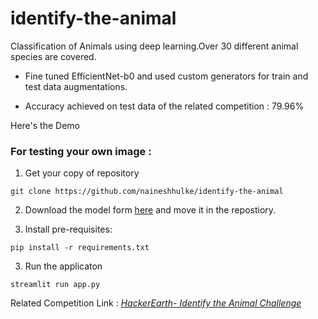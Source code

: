 # identify-the-animal

Classification of Animals using deep learning.Over 30 different animal species are covered.

- Fine tuned EfficientNet-b0 and used custom generators for train and test data augmentations.

- Accuracy achieved on test data of the related competition  : 79.96%


Here's the Demo

### For testing your own image :

1. Get your copy of repository
```
git clone https://github.com/naineshhulke/identify-the-animal
```
2. Download the model form [here](https://drive.google.com/file/d/1x1LV9NXnj5dYBjDDKA4S_QY0ZDvl4AMc/view?usp=sharing) and move it in the repostiory.

3. Install pre-requisites:
```
pip install -r requirements.txt
```
3. Run the applicaton
```
streamlit run app.py
```

Related Competition Link : [*HackerEarth- Identify the Animal  Challenge*](https://www.hackerearth.com/problem/machine-learning/predict-the-energy-used-612632a9-9de79188/)

